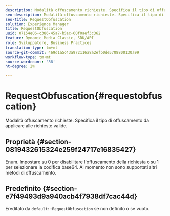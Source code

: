 ```yaml
---
description: Modalità offuscamento richieste. Specifica il tipo di offuscamento da applicare alle richieste valide.
seo-description: Modalità offuscamento richieste. Specifica il tipo di offuscamento da applicare alle richieste valide.
seo-title: RequestObfuscation
solution: Experience Manager
title: RequestObfuscation
uuid: 07154e06-c386-45a7-b5ac-60f0aef3c362
feature: Dynamic Media Classic, SDK/API
role: Sviluppatore, Business Practices
translation-type: tm+mt
source-git-commit: 469d1a5c43a972116a8a2efb0de5708800130a99
workflow-type: tm+mt
source-wordcount: '88'
ht-degree: 2%

---
```



# RequestObfuscation{#requestobfuscation}

Modalità offuscamento richieste. Specifica il tipo di offuscamento da applicare alle richieste valide.

## Proprietà {#section-0819432615324e259f24717e16835427}

Enum. Impostare su 0 per disabilitare l&#39;offuscamento della richiesta o su 1 per selezionare la codifica base64. Al momento non sono supportati altri metodi di offuscamento.

## Predefinito {#section-e7f49493d9a940acb4f7938df7cac44d}

Ereditato da `default::RequestObfuscation` se non definito o se vuoto.
